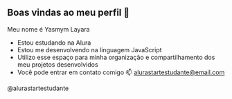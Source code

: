 ## Boas vindas ao meu perfil 🎈
Meu nome é Yasmym Layara

- Estou estudando na Alura
- Estou me desenvolvendo na linguagem JavaScript
- Utilizo esse espaço para minha organização e compartilhamento dos meu projetos desenvolvidos
- Você pode entrar em contato comigo 📫
 alurastartestudante@email.com

@alurastartestudante
